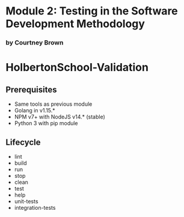 <h1>Module 2: Testing in the Software Development Methodology</h1>
<h3>by Courtney Brown</h3>

# HolbertonSchool-Validation

## Prerequisites
- Same tools as previous module
- Golang in v1.15.*
- NPM v7+ with NodeJS v14.* (stable)
- Python 3 with pip module

## Lifecycle
- lint
- build
- run
- stop
- clean
- test
- help
- unit-tests
- integration-tests